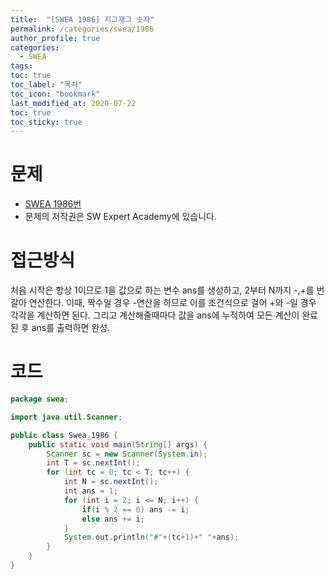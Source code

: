 ```yaml
---
title:  "[SWEA 1986] 지그재그 숫자"
permalink: /categories/swea/1986
author_profile: true
categories:
  - SWEA
tags:
toc: true
toc_label: "목차"
toc_icon: "bookmark"
last_modified_at: 2020-07-22
toc: true
toc_sticky: true
---
```


# 문제  
* [SWEA 1986번](https://swexpertacademy.com/main/code/problem/problemDetail.do?contestProbId=AV5PxmBqAe8DFAUq)  
* 문제의 저작권은 SW Expert Academy에 있습니다. 

# 접근방식 
처음 시작은 항상 1이므로 1을 값으로 하는 변수 ans를 생성하고, 2부터 N까지 -,+를 번갈아 연산한다. 이때, 짝수일 경우 -연산을 하므로 이를 조건식으로 걸어 +와 -일 경우 각각을 계산하면 된다. 그리고 계산해줄때마다 값을 ans에 누적하여 모든 계산이 완료된 후 ans를 출력하면 완성.

# 코드
```java
package swea;

import java.util.Scanner;

public class Swea_1986 {
    public static void main(String[] args) {
        Scanner sc = new Scanner(System.in);
        int T = sc.nextInt();
        for (int tc = 0; tc < T; tc++) {
            int N = sc.nextInt();
            int ans = 1;
            for (int i = 2; i <= N; i++) {
                if(i % 2 == 0) ans -= i;
                else ans += i;
            }
            System.out.println("#"+(tc+1)+" "+ans);
        }
    }
}
```